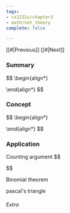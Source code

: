 ```yaml
---
tags:
- cs1231s/chapter3
- math/set_theory
complete: false

---
```


[[#|Previous]]   [[#|Next]]

### Summary
$$
\begin{align*}

\end{align*}
$$

### Concept
$$
\begin{align*}

\end{align*}
$$

### Application
Counting argument
$$

$$

Binomial theorem

pascal's triangle

###### Extra

